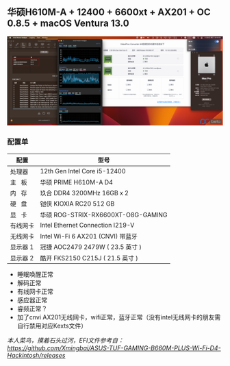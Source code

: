 
## **华硕H610M-A + 12400 + 6600xt + AX201 + OC 0.8.5 + macOS Ventura 13.0** ##

![](https://github.com/geekfory/H610M-A-12400-6600xt-AX201-OC-0.8.5-macOS/blob/main/H610M-A-12400-6600xt-AX201-OC-0.8.5-macOS.png)

### 配置单
| 配置     | 型号                               |
| -------- | ---------------------------------- |
| 处理器   | 12th Gen Intel Core i5-12400       |
| 主   板  | 华硕 PRIME H610M-A D4              |
| 内   存  | 玖合 DDR4 3200MHz 16GB x 2         |
| 硬   盘  | 铠侠 KIOXIA RC20 512 GB            |
| 显   卡  | 华硕 ROG-STRIX-RX6600XT-O8G-GAMING |
| 有线网卡 | Intel Ethernet Connection I219-V   |
| 无线网卡 | Intel Wi-Fi 6 AX201 (CNVI) 带蓝牙  |
| 显示器 1 | 冠捷 AOC2479 2479W ( 23.5 英寸 )   |
| 显示器 2 | 酷开 FKS2150 C215J ( 21.5 英寸 )   |


- 睡眠唤醒正常
- 解码正常
- 有线网卡正常
- 感应器正常
- 睿频正常？
- 加了cnvi AX201无线网卡，wifi正常，蓝牙正常（没有intel无线网卡的朋友需自行禁用对应Kexts文件）


*本人菜鸟，摸着石头过河，EFI文件参考自：https://github.com/Xmingbai/ASUS-TUF-GAMING-B660M-PLUS-Wi-Fi-D4-Hackintosh/releases*
